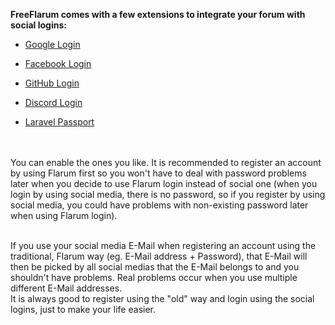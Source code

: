 **FreeFlarum comes with a few extensions to integrate your forum with social logins:**

- [Google Login](/docs/how-to/integrations/google-login/)

- [Facebook Login](/docs/how-to/integrations/facebook-login/)

- [GitHub Login](/docs/how-to/integrations/github-login/)

- [Discord Login](/docs/how-to/integrations/discord-login/)

- [Laravel Passport](/docs/how-to/integrations/laravel-passport/)

<br/><br/>
You can enable the ones you like. It is recommended to register an account by using Flarum first so you won't have to deal with password problems 
later when you decide to use Flarum login instead of social one (when you login by using social media, there is no password, so if you register by 
using social media, you could have problems with non-existing password later when using Flarum login).

<br/>
If you use your social media E-Mail when registering an account using the traditional, Flarum way (eg. E-Mail address + Password), that E-Mail will then be
picked by all social medias that the E-Mail belongs to and you shouldn't have problems. Real problems occur when you use multiple different E-Mail addresses.

<br/>
It is always good to register using the "old" way and login using the social logins, just to make your life easier.
